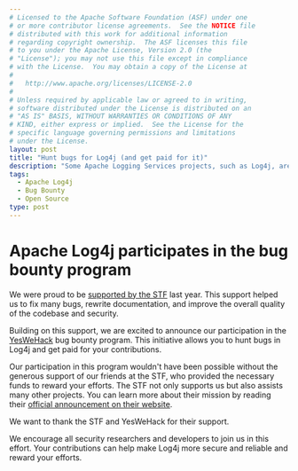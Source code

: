 ```yaml
---
# Licensed to the Apache Software Foundation (ASF) under one
# or more contributor license agreements.  See the NOTICE file
# distributed with this work for additional information
# regarding copyright ownership.  The ASF licenses this file
# to you under the Apache License, Version 2.0 (the
# "License"); you may not use this file except in compliance
# with the License.  You may obtain a copy of the License at
#
#   http://www.apache.org/licenses/LICENSE-2.0
#
# Unless required by applicable law or agreed to in writing,
# software distributed under the License is distributed on an
# "AS IS" BASIS, WITHOUT WARRANTIES OR CONDITIONS OF ANY
# KIND, either express or implied.  See the License for the
# specific language governing permissions and limitations
# under the License.
layout: post
title: "Hunt bugs for Log4j (and get paid for it)"
description: "Some Apache Logging Services projects, such as Log4j, are participating in the YesWeHack bug bounty program."
tags:
  - Apache Log4j
  - Bug Bounty
  - Open Source
type: post
---
```


# Apache Log4j participates in the bug bounty program

We were proud to be [supported by the STF](/blog/2023/12/14/announcing-support-from-the-stf.html) last year.
This support helped us to fix many bugs, rewrite documentation, and improve the overall quality of the codebase and security.

Building on this support, we are excited to announce our participation in the [YesWeHack](https://yeswehack.com/programs/log4j-bug-bounty-program) bug bounty program.
This initiative allows you to hunt bugs in Log4j and get paid for your contributions.

Our participation in this program wouldn't have been possible without the 
generous support of our friends at the STF, who provided the necessary funds to 
reward your efforts. The STF not only supports us but also assists many other projects. 
You can learn more about their mission by reading their
[official announcement on their website](https://www.sovereigntechfund.de/news/calling-all-security-researchers).

We want to thank the STF and YesWeHack for their support.

We encourage all security researchers and developers to join us in this effort. 
Your contributions can help make Log4j more secure and reliable and reward your efforts.
